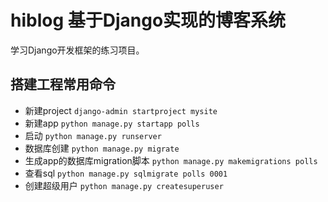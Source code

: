 # hiblog 基于Django实现的博客系统

学习Django开发框架的练习项目。 

## 搭建工程常用命令

* 新建project  `django-admin startproject mysite`
* 新建app `python manage.py startapp polls`
* 启动 `python manage.py runserver`
* 数据库创建  `python manage.py migrate`
* 生成app的数据库migration脚本  `python manage.py makemigrations polls`
* 查看sql `python manage.py sqlmigrate polls 0001`
* 创建超级用户 `python manage.py createsuperuser`

